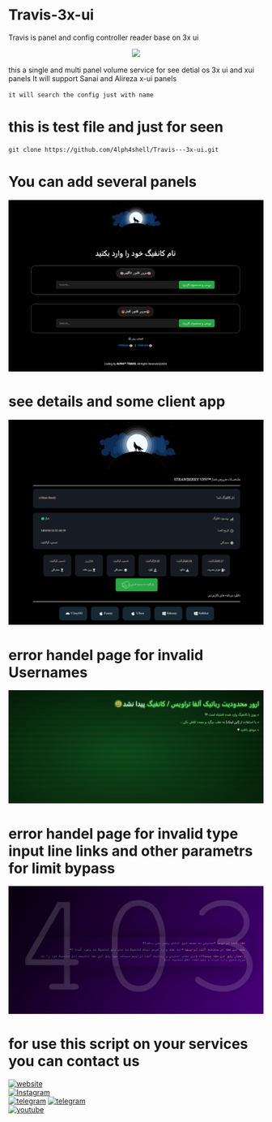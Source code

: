 # Travis-3x-ui
Travis is panel and config controller reader base on 3x ui 

 <p align="center">
<img src="https://yt3.googleusercontent.com/6_gl3yD2a7kDSTrqua1O93qNxukmlfZm0fU7Lt3C5DmwF50bHD5V_u_1CfTsbjNn6Xdjqqjmc9c=w1060-fcrop64=1,00005a57ffffa5a8-k-c0xffffffff-no-nd-rj" >
</p>

this a single and multi panel volume service for see detial os 3x ui and xui panels 
It will support Sanai and Alireza x-ui panels 

` it will search the config just with name `

# this is test file and just for seen
```
git clone https://github.com/4lph4shell/Travis---3x-ui.git
```
# You can add several panels 
 <p align="center">
<img src="https://github.com/4lph4shell/Travis---3x-ui/blob/master/Screenshot%202024-11-12%20183823.png" >
</p>

# see details and some client app
 <p align="center">
<img src="https://github.com/4lph4shell/Travis---3x-ui/blob/master/Screenshot%202024-11-12%20184144.png" >
</p>

# error handel page for invalid Usernames
 <p align="center">
<img src="https://github.com/4lph4shell/Travis---3x-ui/blob/master/Screenshot%202024-11-12%20183841.png" >
</p>

# error handel page for invalid type input line links and other parametrs for limit bypass
 <p align="center">
<img src="https://github.com/4lph4shell/Travis---3x-ui/blob/master/Screenshot%202024-11-12%20183914.png" >
</p>

# for use this script on your services you can contact us 
[![website](https://img.shields.io/badge/🐺-website-4EA94B.svg?&logo=web&logoColor=white)](https://www.4lph4.ir) <br/>
[![Instagram](https://img.shields.io/badge/Instagram-%23E4405F.svg?logo=Instagram&logoColor=white)](https://instagram.com/4lph4.co) <br/>
[![telegram](https://img.shields.io/badge/Telegram-2CA5E0.svg?&logo=telegram&logoColor=white)](https://t.me/ALPH4Co) 
[![telegram](https://img.shields.io/badge/Telegram-Topic-2CA5E0.svg?&logo=telegram&logoColor=white)](https://t.me/ALPH4ir) <br/>
[![youtube](https://img.shields.io/badge/You-tube-%23E4405F.svg?logo=youtube&logoColor=white)](https://www.youtube.com/@4lph4co) 
